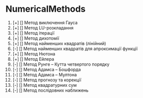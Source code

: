 # NumericalMethods

1. [+] [] Метод виключення Гауса
2. [+] [] Метод LU-розкладання
3. [+] [] Метод ітерації
4. [+] [] Метод дихотомії
5. [+] [] Метод найменших квадратів (лінійний)
6. [-] [] Метод найменших квадратів для апроксимації функції
7. [+] [] Метод Нютона
8. [+] [] Метод Ейлера
9. [-] [] Метод Рунге – Кутта четвертого порядку
10. [-] [] Метод Адамса – Бошфорда
11. [-] [] Метод Адамса – Мултона
12. [-] [] Метод прогнозу та корекції
13. [-] [] Метод квадратурних сум
14. [-] [] Метод послідовних наближень

